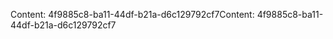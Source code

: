 <span data-ttu-id="04dd1-101">Content: 4f9885c8-ba11-44df-b21a-d6c129792cf7</span><span class="sxs-lookup"><span data-stu-id="04dd1-101">Content: 4f9885c8-ba11-44df-b21a-d6c129792cf7</span></span>